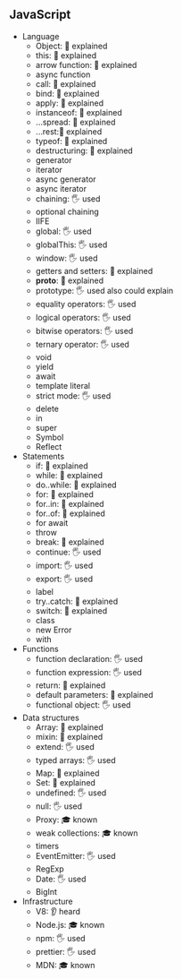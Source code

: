 ## JavaScript

- Language
  - Object: 🙋 explained
  - this: 🙋 explained
  - arrow function: 🙋 explained
  - async function
  - call: 🙋 explained
  - bind: 🙋 explained
  - apply: 🙋 explained
  - instanceof: 🙋 explained
  - ...spread: 🙋 explained
  - ...rest:🙋 explained
  - typeof: 🙋 explained
  - destructuring: 🙋 explained
  - generator
  - iterator
  - async generator
  - async iterator
  - chaining: 🖐️ used
  - optional chaining
  - IIFE
  - global: 🖐️ used
  - globalThis: 🖐️ used
  - window: 🖐️ used
  - getters and setters: 🙋 explained
  - __proto__: 🙋 explained
  - prototype: 🖐️ used also could explain
  - equality operators: 🖐️ used
  - logical operators: 🖐️ used
  - bitwise operators: 🖐️ used
  - ternary operator: 🖐️ used
  - void
  - yield
  - await
  - template literal
  - strict mode: 🖐️ used
  - delete
  - in
  - super
  - Symbol
  - Reflect
- Statements
  - if: 🙋 explained
  - while: 🙋 explained
  - do..while: 🙋 explained
  - for: 🙋 explained
  - for..in: 🙋 explained
  - for..of: 🙋 explained
  - for await
  - throw
  - break: 🙋 explained
  - continue: 🖐️ used
  - import: 🖐️ used
  - export: 🖐️ used
  - label
  - try..catch: 🙋 explained
  - switch: 🙋 explained
  - class
  - new Error
  - with
- Functions
  - function declaration: 🖐️ used
  - function expression: 🖐️ used
  - return: 🙋 explained
  - default parameters: 🙋 explained
  - functional object: 🖐️ used
- Data structures
  - Array: 🙋 explained
  - mixin: 🙋 explained
  - extend: 🖐️ used
  - typed arrays: 🖐️ used
  - Map: 🙋 explained
  - Set: 🙋 explained
  - undefined: 🖐️ used
  - null: 🖐️ used
  - Proxy: 🎓 known
  - weak collections: 🎓 known
  - timers
  - EventEmitter: 🖐️ used
  - RegExp
  - Date: 🖐️ used
  - BigInt
- Infrastructure
  - V8: 👂 heard
  - Node.js: 🎓 known
  - npm: 🖐️ used
  - prettier: 🖐️ used
  - MDN: 🎓 known
